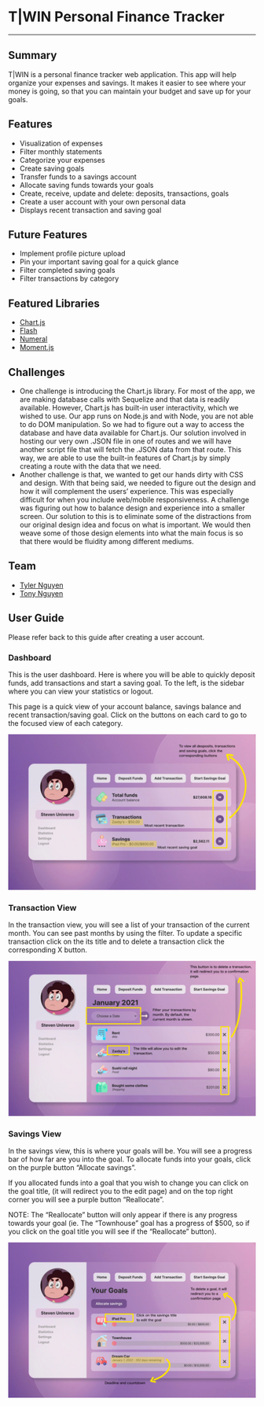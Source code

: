 # T|WIN  Personal Finance Tracker
- - - -
## Summary 
T|WIN is a personal finance tracker web application. This app will help organize your expenses and savings. It makes it easier to see where your money is going, so that you can maintain your budget and save up for your goals. 

## Features 
- Visualization of expenses 
- Filter monthly statements
- Categorize your expenses
- Create saving goals
- Transfer funds to a savings account
- Allocate saving funds towards your goals
- Create, receive, update and delete: deposits, transactions, goals
- Create a user account with your own personal data
- Displays recent transaction and saving goal

## Future Features
- Implement profile picture upload 
- Pin your important saving goal for a quick glance
- Filter completed saving goals
- Filter transactions by category

## Featured Libraries
- [Chart.js](https://www.chartjs.org/)
- [Flash](https://www.npmjs.com/package/connect-flash)
- [Numeral](https://www.npmjs.com/package/express-numeral)
- [Moment.js](https://momentjs.com/)

## Challenges
- One challenge is introducing the Chart.js library. For most of the app, we are making database calls with Sequelize and that data is readily available. However, Chart.js has built-in user interactivity, which we wished to use. Our app runs on Node.js and with Node, you are not able to do DOM manipulation. So we had to figure out a way to access the database and have data available for Chart.js. Our solution involved in hosting our very own .JSON file in one of routes and we will have another script file that will fetch the .JSON data from that route. This way, we are able to use the built-in features of Chart.js by simply creating a route with the data that we need. 
- Another challenge is that, we wanted to get our hands dirty with CSS and design. With that being said, we needed to figure out the design and how it will complement the users’ experience. This was especially difficult for when you include web/mobile responsiveness. A challenge was figuring out how to balance design and experience into a smaller screen. Our solution to this is to eliminate some of the distractions from our original design idea and focus on what is important. We would then weave some of those design elements into what the main focus is so that there would be fluidity among different mediums.

## Team 
- [Tyler Nguyen](https://github.com/nguyntyler)
- [Tony Nguyen](https://github.com/nguyntony)

## User Guide
Please refer back to this guide after creating a user account. 

### Dashboard
This is the user dashboard. Here is where you will be able to quickly deposit funds, add transactions and start a saving goal. To the left, is the sidebar where you can view your statistics or logout. 

This page is a quick view of your account balance, savings balance and recent transaction/saving goal. Click on the buttons on each card to go to the focused view of each category. 

![Dashboard](https://github.com/nguyntony/finance-tracker/blob/main/public/images/user-guide/dashboard-info.PNG)

### Transaction View 
In the transaction view, you will see a list of your transaction of the current month. You can see past months by using the filter. To update a specific transaction click on the its title and to delete a transaction click the corresponding X button.

![Transaction View](https://github.com/nguyntony/finance-tracker/blob/main/public/images/user-guide/transaction-info.PNG)

### Savings View 
In the savings view, this is where your goals will be. You will see a progress bar of how far are you into the goal. To allocate funds into your goals, click on the purple button “Allocate savings”. 

If you allocated funds into a goal that you wish to change you can click on the goal title, (it will redirect you to the edit page) and on the top right corner you will see a purple button “Reallocate”. 

NOTE: The “Reallocate” button will only appear if there is any progress towards your goal (ie. The “Townhouse” goal has a progress of $500, so if you click on the goal title you will see if the “Reallocate” button). 

![Saving View](https://github.com/nguyntony/finance-tracker/blob/main/public/images/user-guide/saving-info.PNG)

